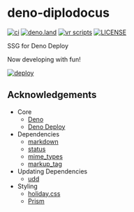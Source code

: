 # deno-diplodocus

[![ci](https://github.com/kawarimidoll/deno-diplodocus/workflows/ci/badge.svg)](.github/workflows/ci.yml)
[![deno.land](https://img.shields.io/badge/deno-%5E1.13.0-green?logo=deno)](https://deno.land)
[![vr scripts](https://badges.velociraptor.run/flat.svg)](https://velociraptor.run)
[![LICENSE](https://img.shields.io/badge/license-MIT-brightgreen)](LICENSE)

SSG for Deno Deploy

Now developing with fun!

[![deploy](https://deno.com/deno-deploy-button.svg)](https://diplodocus.deno.dev/)

## Acknowledgements

- Core
  - [Deno](https://deno.land)
  - [Deno Deploy](https://deno.com/deploy)
- Dependencies
  - [markdown](https://deno.land/x/markdown)
  - [status](https://deno.land/x/status)
  - [mime_types](https://deno.land/x/mime_types)
  - [markup_tag](https://deno.land/x/markup_tag)
- Updating Dependencies
  - [udd](https://deno.land/x/udd)
- Styling
  - [holiday.css](https://holidaycss.js.org/)
  - [Prism](https://prismjs.com/)
